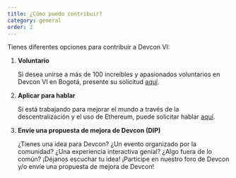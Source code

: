```yaml
---
title: ¿Cómo puedo contribuir?
category: general
order: 2
---
```


Tienes diferentes opciones para contribuir a Devcon VI:

1. **Voluntario**

     Si desea unirse a más de 100 increíbles y apasionados voluntarios en Devcon VI en Bogotá, presente su solicitud [aquí](https://forms.gle/GnH3SyxSNnQCCn8TA).

1. **Aplicar para hablar**

     Si está trabajando para mejorar el mundo a través de la descentralización y el uso de Ethereum, puede solicitar hablar [aquí](/applications).

1. **Envíe una propuesta de mejora de Devcon (DIP)**

     ¿Tienes una idea para Devcon? ¿Un evento organizado por la comunidad? ¿Una experiencia interactiva genial? ¿Algo fuera de lo común? ¡Déjanos escuchar tu idea! ¡Participe en nuestro foro de Devcon y/o envíe una propuesta de mejora de Devcon!